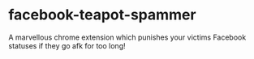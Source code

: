 # facebook-teapot-spammer
A marvellous chrome extension which punishes your victims Facebook statuses if they go afk for too long!
